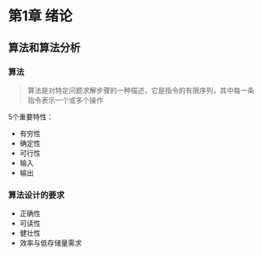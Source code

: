 # 第1章 绪论

## 算法和算法分析

### 算法

> 算法是对特定问题求解步骤的一种描述，它是指令的有限序列，其中每一条指令表示一个或多个操作

5个重要特性：

* 有穷性
* 确定性
* 可行性
* 输入
* 输出

### 算法设计的要求

* 正确性
* 可读性
* 健壮性
* 效率与低存储量需求


